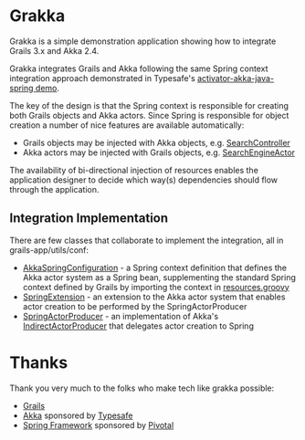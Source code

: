 # Grakka #

Grakka is a simple demonstration application showing how to integrate Grails 3.x and Akka 2.4.

Grakka integrates Grails and Akka following the same Spring context integration approach demonstrated 
in Typesafe's [activator-akka-java-spring demo](https://github.com/typesafehub/activator-akka-java-spring).

The key of the design is that the Spring context is responsible for creating both Grails objects and Akka actors.  Since Spring is responsible for object creation a number of nice features are available automatically:

* Grails objects may be injected with Akka objects, e.g. [SearchController](grails-app/controllers/grakka/SearchController.groovy)
* Akka actors may be injected with Grails objects, e.g. [SearchEngineActor](src/main/groovy/grakka/search/SearchEngineActor.groovy) 

The availability of bi-directional injection of resources enables the application designer to decide which way(s) dependencies should flow through the application.

## Integration Implementation ##

There are few classes that collaborate to implement the integration, all in grails-app/utils/conf:
  
* [AkkaSpringConfiguration](grails-app/utils/conf/AkkaSpringConfiguration.groovy) - a Spring context definition that defines the Akka actor system as a Spring bean, supplementing the standard Spring context defined by Grails by importing the context in [resources.groovy](grails-app/conf/spring/resources.groovy)
* [SpringExtension](grails-app/utils/conf/SpringExtension.groovy) - an extension to the Akka actor system that enables actor creation to be performed by the SpringActorProducer 
* [SpringActorProducer](grails-app/utils/conf/SpringActorProducer.groovy) - an implementation of Akka's [IndirectActorProducer](http://doc.akka.io/api/akka/2.4.0/index.html#akka.actor.IndirectActorProducer) that delegates actor creation to Spring 

# Thanks #

Thank you very much to the folks who make tech like grakka possible:

* [Grails](https://grails.org/)
* [Akka](http://akka.io/) sponsored by [Typesafe](http://www.typesafe.com/)
* [Spring Framework](https://spring.io/) sponsored by [Pivotal](https://pivotal.io/)
